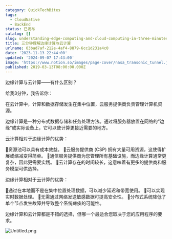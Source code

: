 ```yaml
---
category: QuickTechBites
tags:
  - CloudNative
  - BackEnd
status: 已发布
catalog: []
slug: understanding-edge-computing-and-cloud-computing-in-three-minutes
title: 三分钟理解边缘计算与云计算
urlname: 03bad7af-212e-4af4-8879-6cc1d231a4c0
date: '2023-11-13 22:44:00'
updated: '2024-09-07 17:43:00'
image: 'https://www.notion.so/images/page-cover/nasa_transonic_tunnel.jpg'
published: 2019-03-13T08:00:00.000Z
---
```


边缘计算与云计算——有什么区别？


给我3分钟，我告诉你：


在云计算中，计算和数据存储发生在集中位置，云服务提供商负责管理计算机资源。


边缘计算是一种分布式数据存储和任务处理方法。通过将服务器放置在网络的“边缘”或实际设备上，它可以使计算更接近需要的地方。


云计算相对于边缘计算的优势：


🔹资源池可以具有成本效益。
🔹云服务提供商 (CSP) 拥有大量可用资源，这使得扩展或缩减变得简单。
🔹通信服务提供商为您管理所有基础设施，而边缘计算通常更复杂，因此更需要实践。
🔹云计算存在的时间较长，这意味着有更多的提供商和服务模型可供选择。


边缘计算相对于云计算的优势：


🔸通过在本地而不是在集中位置处理数据，可以减少延迟和带宽使用。
🔸可以实现实时数据处理。
🔸无需通过网络发送敏感数据可提高安全性。
🔸分布式系统降低了单个节点发生故障并导致整个系统瘫痪的可能性。


边缘计算和云计算都是不错的选择，但哪一个最适合您取决于您的应用程序的要求。


![Untitled.png](https://prod-files-secure.s3.us-west-2.amazonaws.com/5d24fe63-e567-4804-86f9-9fdc62e13082/13581d9b-f241-4af1-9995-cb87504adaf1/Untitled.png?X-Amz-Algorithm=AWS4-HMAC-SHA256&X-Amz-Content-Sha256=UNSIGNED-PAYLOAD&X-Amz-Credential=ASIAZI2LB466RD2OWKIR%2F20250303%2Fus-west-2%2Fs3%2Faws4_request&X-Amz-Date=20250303T213704Z&X-Amz-Expires=3600&X-Amz-Security-Token=IQoJb3JpZ2luX2VjEKX%2F%2F%2F%2F%2F%2F%2F%2F%2F%2FwEaCXVzLXdlc3QtMiJHMEUCIBUMGYkTYa%2FreEPz5LATEL3%2BR6snu%2FkA23xjZr8tMf1xAiEAkFruy5l0kz0hjwP%2F%2Bp1bObK979jUgyljnW9fnVsaHfoqiAQI3v%2F%2F%2F%2F%2F%2F%2F%2F%2F%2FARAAGgw2Mzc0MjMxODM4MDUiDPzIl5kOtH7uPr7zQCrcA2cK1cMSKKNaBNTyAZaPb%2BErV0TYRWKPdNJevT7qBy7j08gfMNqOSQaBcnZVUCywQTU%2BLYnM%2FvNwEaAanc4oMkHYhwCPKZjwGmKQwCoUE04wx87vvX51hML36L%2Fe5hy1%2F6HK5faYKdhPGVbtcBpmBiEicmGH6CTHJLSHzILksaYD8%2BnARckHPUomyhVBmS8ZBDR5Ktlw1Ws3%2FvcwZHeX7CjSM6YK%2BQSA1%2FL4HTAmDiYXjconKzvINbtCft1uhdOGqTj6W739juQEiewK5jnzPWRasc0EwhNBp0TzmpfOMnP8xWpADbljPSyAgQ7VOot1PWwNz326Wmv1nfd%2B4%2FZnslHZIO4cNBVvg5%2Bw5WIzsLqlRCO5pm4Ypfc25Xq01uaiZ67yVmQhBGF3lEJcLoqtu3dz531EbuSWBm2kznQGuG8U7zDIYW%2Bh5YjnjNnl4FE1imICwkw8m7ntiRkiWfUpGxFJ5CYi%2FT8j%2BqIdyQOXMOPnd4AJOo%2Bz6YUx%2FlP8Id7EioNAw%2Ftgk79lU8VO2lYYWVpNj7%2FAWCEAUCWZ8HyKoynBOHBqTOkj6cftS0W3mZRcYXdtborisVKreCiQMFuXfwUkPheA2TCCjASyC4SLtuNNPFgk%2FgQdAeJyc48wMOe3mL4GOqUBMDAg%2F2MQCLN5vRORjxLPLg77dlkS2MtXhYvZDtG%2B85j1syVFprAyYmdW3Qz36Prs3GGdcybkrYeKuAa8haXkKByempEFuz0WO2cqIDtJ5O5o2ru9a1hxUVJ8CfTOEKm7MctD6LnHLXfrVTYawLWP1%2FLMdt5BbxBA394zTGyevLzjt4bd5h9wucoz%2FD6J2BKbhAFRJUXldEjyWPoAUdl14vjxxfPN&X-Amz-Signature=083b4b3bcfcf210bf77821721f7c4040fb0b6655fb5882cc2eb0ed500545ec96&X-Amz-SignedHeaders=host&x-id=GetObject)

